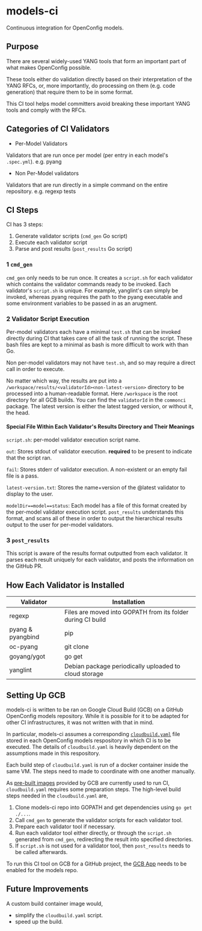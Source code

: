 # models-ci

Continuous integration for OpenConfig models.

## Purpose

There are several widely-used YANG tools that form an important part of what
makes OpenConfig possible.

These tools either do validation directly based on their interpretation of the
YANG RFCs, or, more importantly, do processing on them (e.g. code generation)
that require them to be in some format.

This CI tool helps model committers avoid breaking these important YANG tools
and comply with the RFCs.

## Categories of CI Validators

-   Per-Model Validators

Validators that are run once per model (per entry in each model's `.spec.yml`).
e.g. pyang

-   Non Per-Model validators

Validators that are run directly in a simple command on the entire repository.
e.g. regexp tests

## CI Steps

CI has 3 steps:

1.  Generate validator scripts (`cmd_gen` Go script)
2.  Execute each validator script
3.  Parse and post results (`post_results` Go script)

### 1 `cmd_gen`

`cmd_gen` only needs to be run once. It creates a `script.sh` for each validator
which contains the validator commands ready to be invoked. Each validator's
`script.sh` is unique. For example, yanglint's can simply be invoked, whereas
pyang requires the path to the pyang executable and some environment variables
to be passed in as an arugment.

### 2 Validator Script Execution

Per-model validators each have a minimal `test.sh` that can be invoked directly
during CI that takes care of all the task of running the script. These bash
files are kept to a minimal as bash is more difficult to work with than Go.

Non per-model validators may not have `test.sh`, and so may require a direct
call in order to execute.

No matter which way, the results are put into a
`/workspace/results/<validatorId><non-latest-version>` directory to be processed
into a human-readable format. Here `/workspace` is the root directory for all
GCB builds. You can find the `validatorId` in the `commonci` package. The latest
version is either the latest tagged version, or without it, the head.

#### Special File Within Each Validator's Results Directory and Their Meanings

`script.sh`: per-model validator execution script name.

`out`: Stores stdout of validator execution. **required** to be present to
indicate that the script ran.

`fail`: Stores stderr of validator execution. A non-existent or an empty fail
file is a pass.

`latest-version.txt`: Stores the name+version of the @latest validator to
display to the user.

`modelDir==model==status`: Each model has a file of this format created by the
per-model validator execution script. `post_results` understands this format,
and scans all of these in order to output the hierarchical results output to the
user for per-model validators.

### 3 `post_results`

This script is aware of the results format outputted from each validator. It
parses each result uniquely for each validator, and posts the information on the
GitHub PR.

## How Each Validator is Installed

Validator         | Installation
----------------- | -----------------------------------------------------------
regexp            | Files are moved into GOPATH from its folder during CI build
pyang & pyangbind | pip
oc-pyang          | git clone
goyang/ygot       | go get
yanglint          | Debian package periodically uploaded to cloud storage

## Setting Up GCB

models-ci is written to be ran on Google Cloud Build (GCB) on a GitHub
OpenConfig models repository. While it is possible for it to be adapted for
other CI infrastructures, it was not written with that in mind.

In particular, models-ci assumes a corresponding
[`cloudbuild.yaml`](https://cloud.google.com/cloud-build/docs/automating-builds/run-builds-on-github#preparing_a_github_repository_with_source_files)
file stored in each OpenConfig models respository in which CI is to be executed.
The details of `cloudbuild.yaml` is heavily dependent on the assumptions made in
this respository.

Each build step of `cloudbuild.yaml` is run of a docker container inside the
same VM. The steps need to made to coordinate with one another manually.

As [pre-built images](https://cloud.google.com/cloud-build/docs/cloud-builders)
provided by GCB are currently used to run CI, `cloudbuild.yaml` requires some
preparation steps. The high-level build steps needed in the `cloudbuild.yaml`
are,

1.  Clone models-ci repo into GOPATH and get dependencies using `go get ./...`.
2.  Call `cmd_gen` to generate the validator scripts for each validator tool.
3.  Prepare each validator tool if necessary.
4.  Run each validator tool either directly, or through the `script.sh`
    generated from `cmd_gen`, redirecting the result into specified directories.
5.  If `script.sh` is not used for a validator tool, then `post_results` needs
    to be called afterwards.

To run this CI tool on GCB for a GitHub project, the
[GCB App](https://github.com/marketplace/google-cloud-build) needs to be enabled
for the models repo.

## Future Improvements

A custom build container image would,

-   simplify the `cloudbuild.yaml` script.
-   speed up the build.
